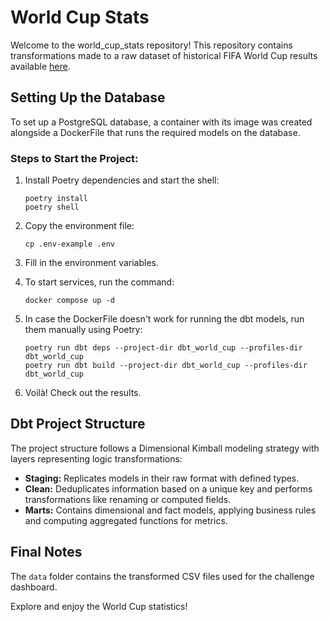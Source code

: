 # World Cup Stats

Welcome to the world_cup_stats repository! This repository contains transformations made to a raw dataset of historical FIFA World Cup results available [here](https://public.tableau.com/app/learn/sample-data).

## Setting Up the Database

To set up a PostgreSQL database, a container with its image was created alongside a DockerFile that runs the required models on the database.

### Steps to Start the Project:

1. Install Poetry dependencies and start the shell:
    ```
    poetry install
    poetry shell
    ```

2. Copy the environment file:
    ```
    cp .env-example .env
    ```

3. Fill in the environment variables.

4. To start services, run the command:
    ```
    docker compose up -d
    ```

5. In case the DockerFile doesn't work for running the dbt models, run them manually using Poetry:
    ```
    poetry run dbt deps --project-dir dbt_world_cup --profiles-dir dbt_world_cup
    poetry run dbt build --project-dir dbt_world_cup --profiles-dir dbt_world_cup
    ```

6. Voilà! Check out the results.

## Dbt Project Structure

The project structure follows a Dimensional Kimball modeling strategy with layers representing logic transformations:

- **Staging:** Replicates models in their raw format with defined types.
- **Clean:** Deduplicates information based on a unique key and performs transformations like renaming or computed fields.
- **Marts:** Contains dimensional and fact models, applying business rules and computing aggregated functions for metrics.

## Final Notes

The `data` folder contains the transformed CSV files used for the challenge dashboard.

Explore and enjoy the World Cup statistics!
